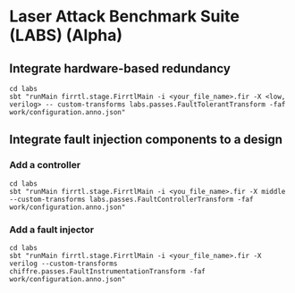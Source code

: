 # Laser Attack Benchmark Suite (LABS) (Alpha)

## Integrate hardware-based redundancy

```code
cd labs
sbt "runMain firrtl.stage.FirrtlMain -i <your_file_name>.fir -X <low, verilog> -- custom-transforms labs.passes.FaultTolerantTransform -faf work/configuration.anno.json"
```

## Integrate fault injection components to a design

### Add a controller

```code2
cd labs
sbt "runMain firrtl.stage.FirrtlMain -i <you_file_name>.fir -X middle --custom-transforms labs.passes.FaultControllerTransform -faf work/configuration.anno.json"
```

### Add a fault injector

```code3
cd labs
sbt "runMain firrtl.stage.FirrtlMain -i <your_file_name>.fir -X verilog --custom-transforms chiffre.passes.FaultInstrumentationTransform -faf work/configuration.anno.json"
```
